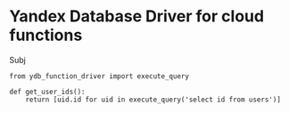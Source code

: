 # Yandex Database Driver for cloud functions

Subj

```
from ydb_function_driver import execute_query

def get_user_ids():
    return [uid.id for uid in execute_query('select id from users')]
```

